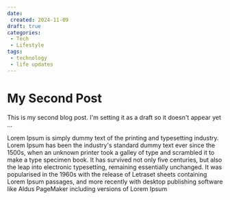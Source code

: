 ```yaml
---
date:
 created: 2024-11-09
draft: true
categories:
 - Tech
 - Lifestyle
tags:
 - technology
 - life updates
---
```


# My Second Post

This is my second blog post. I'm setting it as a draft so it doesn't appear yet ...

<!-- more -->

Lorem Ipsum is simply dummy text of the printing and typesetting industry. Lorem Ipsum has been the industry's standard dummy text ever since the 1500s, when an unknown printer took a galley of type and scrambled it to make a type specimen book. It has survived not only five centuries, but also the leap into electronic typesetting, remaining essentially unchanged. It was popularised in the 1960s with the release of Letraset sheets containing Lorem Ipsum passages, and more recently with desktop publishing software like Aldus PageMaker including versions of Lorem Ipsum